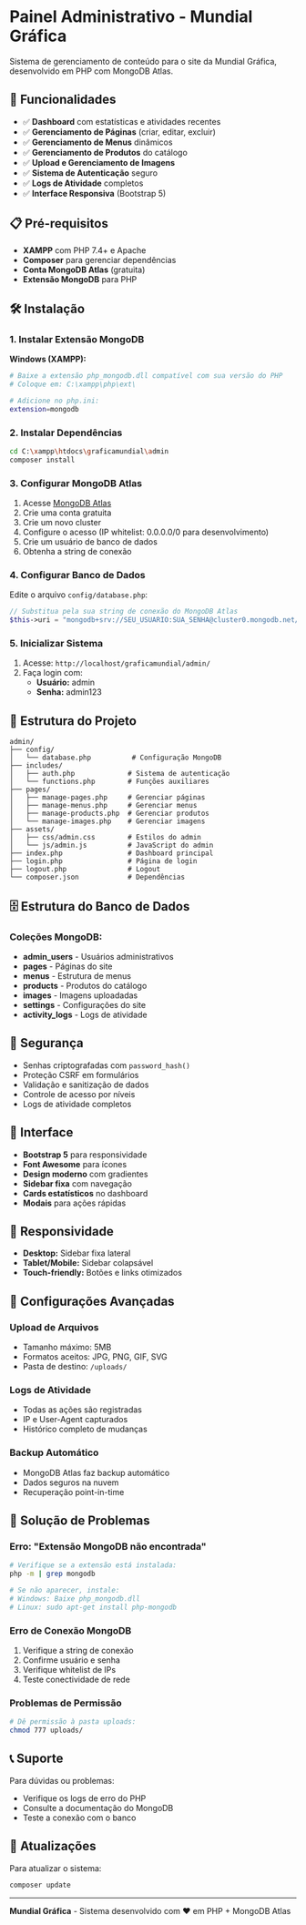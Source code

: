 # Painel Administrativo - Mundial Gráfica

Sistema de gerenciamento de conteúdo para o site da Mundial Gráfica, desenvolvido em PHP com MongoDB Atlas.

## 🚀 Funcionalidades

- ✅ **Dashboard** com estatísticas e atividades recentes
- ✅ **Gerenciamento de Páginas** (criar, editar, excluir)
- ✅ **Gerenciamento de Menus** dinâmicos
- ✅ **Gerenciamento de Produtos** do catálogo
- ✅ **Upload e Gerenciamento de Imagens**
- ✅ **Sistema de Autenticação** seguro
- ✅ **Logs de Atividade** completos
- ✅ **Interface Responsiva** (Bootstrap 5)

## 📋 Pré-requisitos

- **XAMPP** com PHP 7.4+ e Apache
- **Composer** para gerenciar dependências
- **Conta MongoDB Atlas** (gratuita)
- **Extensão MongoDB** para PHP

## 🛠️ Instalação

### 1. Instalar Extensão MongoDB

**Windows (XAMPP):**
```bash
# Baixe a extensão php_mongodb.dll compatível com sua versão do PHP
# Coloque em: C:\xampp\php\ext\

# Adicione no php.ini:
extension=mongodb
```

### 2. Instalar Dependências

```bash
cd C:\xampp\htdocs\graficamundial\admin
composer install
```

### 3. Configurar MongoDB Atlas

1. Acesse [MongoDB Atlas](https://www.mongodb.com/atlas)
2. Crie uma conta gratuita
3. Crie um novo cluster
4. Configure o acesso (IP whitelist: 0.0.0.0/0 para desenvolvimento)
5. Crie um usuário de banco de dados
6. Obtenha a string de conexão

### 4. Configurar Banco de Dados

Edite o arquivo `config/database.php`:

```php
// Substitua pela sua string de conexão do MongoDB Atlas
$this->uri = "mongodb+srv://SEU_USUARIO:SUA_SENHA@cluster0.mongodb.net/graficamundial?retryWrites=true&w=majority";
```

### 5. Inicializar Sistema

1. Acesse: `http://localhost/graficamundial/admin/`
2. Faça login com:
   - **Usuário:** admin
   - **Senha:** admin123

## 📁 Estrutura do Projeto

```
admin/
├── config/
│   └── database.php          # Configuração MongoDB
├── includes/
│   ├── auth.php             # Sistema de autenticação
│   └── functions.php        # Funções auxiliares
├── pages/
│   ├── manage-pages.php     # Gerenciar páginas
│   ├── manage-menus.php     # Gerenciar menus
│   ├── manage-products.php  # Gerenciar produtos
│   └── manage-images.php    # Gerenciar imagens
├── assets/
│   ├── css/admin.css        # Estilos do admin
│   └── js/admin.js          # JavaScript do admin
├── index.php                # Dashboard principal
├── login.php                # Página de login
├── logout.php               # Logout
└── composer.json            # Dependências
```

## 🗄️ Estrutura do Banco de Dados

### Coleções MongoDB:

- **admin_users** - Usuários administrativos
- **pages** - Páginas do site
- **menus** - Estrutura de menus
- **products** - Produtos do catálogo
- **images** - Imagens uploadadas
- **settings** - Configurações do site
- **activity_logs** - Logs de atividade

## 🔐 Segurança

- Senhas criptografadas com `password_hash()`
- Proteção CSRF em formulários
- Validação e sanitização de dados
- Controle de acesso por níveis
- Logs de atividade completos

## 🎨 Interface

- **Bootstrap 5** para responsividade
- **Font Awesome** para ícones
- **Design moderno** com gradientes
- **Sidebar fixa** com navegação
- **Cards estatísticos** no dashboard
- **Modais** para ações rápidas

## 📱 Responsividade

- **Desktop:** Sidebar fixa lateral
- **Tablet/Mobile:** Sidebar colapsável
- **Touch-friendly:** Botões e links otimizados

## 🔧 Configurações Avançadas

### Upload de Arquivos
- Tamanho máximo: 5MB
- Formatos aceitos: JPG, PNG, GIF, SVG
- Pasta de destino: `/uploads/`

### Logs de Atividade
- Todas as ações são registradas
- IP e User-Agent capturados
- Histórico completo de mudanças

### Backup Automático
- MongoDB Atlas faz backup automático
- Dados seguros na nuvem
- Recuperação point-in-time

## 🚨 Solução de Problemas

### Erro: "Extensão MongoDB não encontrada"
```bash
# Verifique se a extensão está instalada:
php -m | grep mongodb

# Se não aparecer, instale:
# Windows: Baixe php_mongodb.dll
# Linux: sudo apt-get install php-mongodb
```

### Erro de Conexão MongoDB
1. Verifique a string de conexão
2. Confirme usuário e senha
3. Verifique whitelist de IPs
4. Teste conectividade de rede

### Problemas de Permissão
```bash
# Dê permissão à pasta uploads:
chmod 777 uploads/
```

## 📞 Suporte

Para dúvidas ou problemas:
- Verifique os logs de erro do PHP
- Consulte a documentação do MongoDB
- Teste a conexão com o banco

## 🔄 Atualizações

Para atualizar o sistema:
```bash
composer update
```

---

**Mundial Gráfica** - Sistema desenvolvido com ❤️ em PHP + MongoDB Atlas